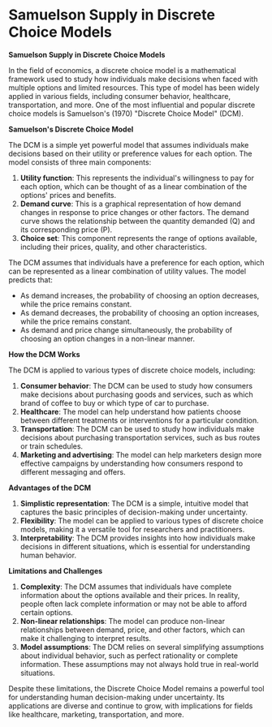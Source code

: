 # Samuelson Supply in Discrete Choice Models

**Samuelson Supply in Discrete Choice Models**

In the field of economics, a discrete choice model is a mathematical framework used to study how individuals make decisions when faced with multiple options and limited resources. This type of model has been widely applied in various fields, including consumer behavior, healthcare, transportation, and more. One of the most influential and popular discrete choice models is Samuelson's (1970) "Discrete Choice Model" (DCM).

**Samuelson's Discrete Choice Model**

The DCM is a simple yet powerful model that assumes individuals make decisions based on their utility or preference values for each option. The model consists of three main components:

1. **Utility function**: This represents the individual's willingness to pay for each option, which can be thought of as a linear combination of the options' prices and benefits.
2. **Demand curve**: This is a graphical representation of how demand changes in response to price changes or other factors. The demand curve shows the relationship between the quantity demanded (Q) and its corresponding price (P).
3. **Choice set**: This component represents the range of options available, including their prices, quality, and other characteristics.

The DCM assumes that individuals have a preference for each option, which can be represented as a linear combination of utility values. The model predicts that:

* As demand increases, the probability of choosing an option decreases, while the price remains constant.
* As demand decreases, the probability of choosing an option increases, while the price remains constant.
* As demand and price change simultaneously, the probability of choosing an option changes in a non-linear manner.

**How the DCM Works**

The DCM is applied to various types of discrete choice models, including:

1. **Consumer behavior**: The DCM can be used to study how consumers make decisions about purchasing goods and services, such as which brand of coffee to buy or which type of car to purchase.
2. **Healthcare**: The model can help understand how patients choose between different treatments or interventions for a particular condition.
3. **Transportation**: The DCM can be used to study how individuals make decisions about purchasing transportation services, such as bus routes or train schedules.
4. **Marketing and advertising**: The model can help marketers design more effective campaigns by understanding how consumers respond to different messaging and offers.

**Advantages of the DCM**

1. **Simplistic representation**: The DCM is a simple, intuitive model that captures the basic principles of decision-making under uncertainty.
2. **Flexibility**: The model can be applied to various types of discrete choice models, making it a versatile tool for researchers and practitioners.
3. **Interpretability**: The DCM provides insights into how individuals make decisions in different situations, which is essential for understanding human behavior.

**Limitations and Challenges**

1. **Complexity**: The DCM assumes that individuals have complete information about the options available and their prices. In reality, people often lack complete information or may not be able to afford certain options.
2. **Non-linear relationships**: The model can produce non-linear relationships between demand, price, and other factors, which can make it challenging to interpret results.
3. **Model assumptions**: The DCM relies on several simplifying assumptions about individual behavior, such as perfect rationality or complete information. These assumptions may not always hold true in real-world situations.

Despite these limitations, the Discrete Choice Model remains a powerful tool for understanding human decision-making under uncertainty. Its applications are diverse and continue to grow, with implications for fields like healthcare, marketing, transportation, and more.
